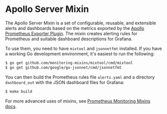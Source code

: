 # Apollo Server Mixin

The Apollo Server Mixin is a set of configurable, reusable, and extensible alerts and dashboards based on the metrics exported by the [Apollo Prometheus Exporter Plugin](https://github.com/moderneinc/apollo-prometheus-exporter). The mixin creates alerting rules for Prometheus and suitable dashboard descriptions for Grafana.

To use them, you need to have `mixtool` and `jsonnetfmt` installed. If you have a working Go development environment, it's easiest to run the following:

```bash
$ go get github.com/monitoring-mixins/mixtool/cmd/mixtool
$ go get github.com/google/go-jsonnet/cmd/jsonnetfmt
```

You can then build the Prometheus rules file `alerts.yaml` and a directory `dashboard_out` with the JSON dashboard files for Grafana:

```bash
$ make build
```

For more advanced uses of mixins, see [Prometheus Monitoring Mixins docs](https://github.com/monitoring-mixins/docs).
